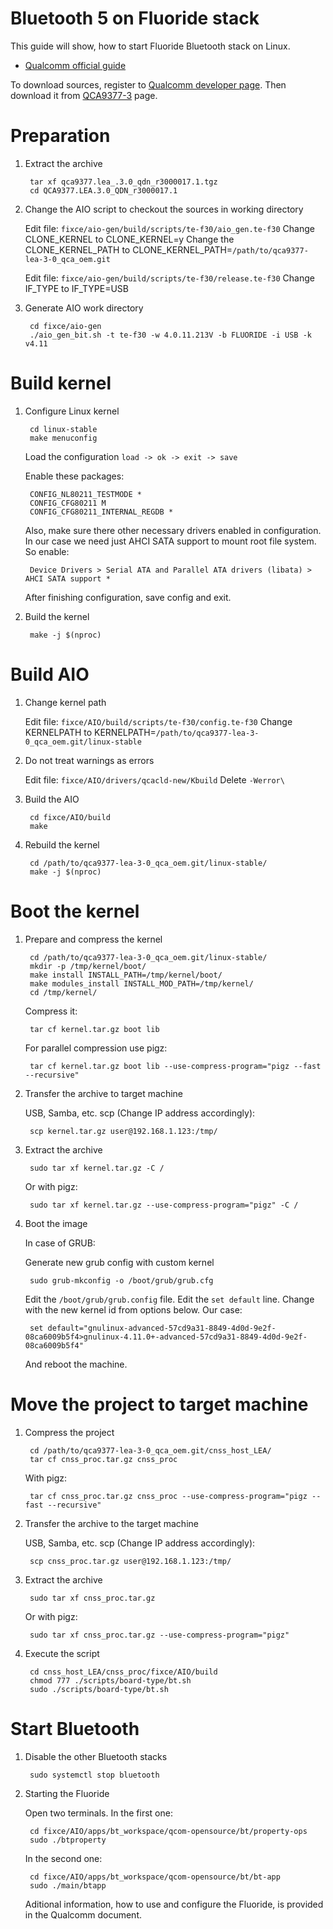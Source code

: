 Bluetooth 5 on Fluoride stack
=====================================

This guide will show, how to start Fluoride Bluetooth stack on Linux.

 - [Qualcomm official guide](https://developer.qualcomm.com/qfile/35614/80-yc636-1_b_qca6174a_qca9377_wlan_bluetooth_linux_x86_porting_guide.pdf "Qualcomm official guide")

To download sources, register to [Qualcomm developer page](https://developer.qualcomm.com/).
Then download it from [QCA9377-3](https://developer.qualcomm.com/hardware/qca9377-x/tools) page.

# Preparation

1. Extract the archive

		tar xf qca9377.lea_.3.0_qdn_r3000017.1.tgz
		cd QCA9377.LEA.3.0_QDN_r3000017.1

2. Change the AIO script to checkout the sources in working directory

	Edit file: `fixce/aio-gen/build/scripts/te-f30/aio_gen.te-f30`
	Change CLONE_KERNEL to CLONE_KERNEL=y
	Change the CLONE_KERNEL_PATH to CLONE_KERNEL_PATH=`/path/to/qca9377-lea-3-0_qca_oem.git`

	Edit file: `fixce/aio-gen/build/scripts/te-f30/release.te-f30`
	Change IF_TYPE to IF_TYPE=USB

3. Generate AIO work directory

		cd fixce/aio-gen
		./aio_gen_bit.sh -t te-f30 -w 4.0.11.213V -b FLUORIDE -i USB -k v4.11

# Build kernel

1. Configure Linux kernel

		cd linux-stable
		make menuconfig

	Load the configuration `load -> ok -> exit -> save`

	Enable these packages:

		CONFIG_NL80211_TESTMODE *
		CONFIG_CFG80211 M
		CONFIG_CFG80211_INTERNAL_REGDB *

	Also, make sure there other necessary drivers enabled in configuration. In our case we need just AHCI SATA support to mount root file system. So enable:

		Device Drivers > Serial ATA and Parallel ATA drivers (libata) > AHCI SATA support *

	After finishing configuration, save config and exit.

2. Build the kernel

		make -j $(nproc)

# Build AIO

1. Change kernel path

	Edit file: `fixce/AIO/build/scripts/te-f30/config.te-f30`
	Change KERNELPATH to KERNELPATH=`/path/to/qca9377-lea-3-0_qca_oem.git/linux-stable`

2. Do not treat warnings as errors

	Edit file: `fixce/AIO/drivers/qcacld-new/Kbuild`
	Delete `-Werror\`

3. Build the AIO

		cd fixce/AIO/build
		make

4. Rebuild the kernel 

		cd /path/to/qca9377-lea-3-0_qca_oem.git/linux-stable/
		make -j $(nproc)

# Boot the kernel

1. Prepare and compress the kernel

		cd /path/to/qca9377-lea-3-0_qca_oem.git/linux-stable/
		mkdir -p /tmp/kernel/boot/
		make install INSTALL_PATH=/tmp/kernel/boot/
		make modules_install INSTALL_MOD_PATH=/tmp/kernel/
		cd /tmp/kernel/
	
	Compress it:

		tar cf kernel.tar.gz boot lib

	For parallel compression use pigz:

		tar cf kernel.tar.gz boot lib --use-compress-program="pigz --fast --recursive"

2. Transfer the archive to target machine

	USB, Samba, etc.
	scp (Change IP address accordingly):

		scp kernel.tar.gz user@192.168.1.123:/tmp/

3. Extract the archive

		sudo tar xf kernel.tar.gz -C /

	Or with pigz:

		sudo tar xf kernel.tar.gz --use-compress-program="pigz" -C /

4. Boot the image

	In case of GRUB:
	
	Generate new grub config with custom kernel

		sudo grub-mkconfig -o /boot/grub/grub.cfg

	Edit the `/boot/grub/grub.config` file. Edit the `set default` line.
	Change with the new kernel id from options below.
	Our case:

		set default="gnulinux-advanced-57cd9a31-8849-4d0d-9e2f-08ca6009b5f4>gnulinux-4.11.0+-advanced-57cd9a31-8849-4d0d-9e2f-08ca6009b5f4"

	And reboot the machine.

# Move the project to target machine

1. Compress the project

		cd /path/to/qca9377-lea-3-0_qca_oem.git/cnss_host_LEA/
		tar cf cnss_proc.tar.gz cnss_proc

	With pigz:

		tar cf cnss_proc.tar.gz cnss_proc --use-compress-program="pigz --fast --recursive"

2. Transfer the archive to the target machine

	USB, Samba, etc.
	scp (Change IP address accordingly):

		scp cnss_proc.tar.gz user@192.168.1.123:/tmp/

3. Extract the archive

		sudo tar xf cnss_proc.tar.gz

	Or with pigz:

		sudo tar xf cnss_proc.tar.gz --use-compress-program="pigz"

4. Execute the script

		cd cnss_host_LEA/cnss_proc/fixce/AIO/build
		chmod 777 ./scripts/board-type/bt.sh
		sudo ./scripts/board-type/bt.sh

# Start Bluetooth

1. Disable the other Bluetooth stacks

		sudo systemctl stop bluetooth

2. Starting the Fluoride

	Open two terminals. In the first one:

		cd fixce/AIO/apps/bt_workspace/qcom-opensource/bt/property-ops
		sudo ./btproperty

	In the second one:

		cd fixce/AIO/apps/bt_workspace/qcom-opensource/bt/bt-app
		sudo ./main/btapp

	Aditional information, how to use and configure the Fluoride, is provided in the Qualcomm document.
